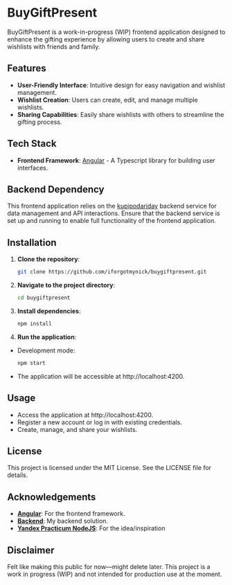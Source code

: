 # BuyGiftPresent

BuyGiftPresent is a work-in-progress (WIP) frontend application designed to enhance the gifting experience by allowing users to create and share wishlists with friends and family.

## Features

- **User-Friendly Interface**: Intuitive design for easy navigation and wishlist management.
- **Wishlist Creation**: Users can create, edit, and manage multiple wishlists.
- **Sharing Capabilities**: Easily share wishlists with others to streamline the gifting process.

## Tech Stack

- **Frontend Framework**: [Angular](https://angular.dev/) - A Typescript library for building user interfaces.

## Backend Dependency

This frontend application relies on the [kupipodariday](https://github.com/iforgotmynick/kupipodariday) backend service for data management and API interactions. Ensure that the backend service is set up and running to enable full functionality of the frontend application.

## Installation

1. **Clone the repository**:

   ```bash
   git clone https://github.com/iforgotmynick/buygiftpresent.git

2. **Navigate to the project directory**:

   ```bash
   cd buygiftpresent

3. **Install dependencies**:

   ```bash
   npm install
   
3. **Run the application**:

- Development mode:

   ```bash
   npm start
   
- The application will be accessible at http://localhost:4200.

## Usage
- Access the application at http://localhost:4200.
- Register a new account or log in with existing credentials.
- Create, manage, and share your wishlists.

## License
This project is licensed under the MIT License. See the LICENSE file for details.

## Acknowledgements
- **[Angular](https://angular.dev/)**: For the frontend framework.
- **[Backend](https://github.com/iforgotmynick/kupipodariday)**: My backend solution.
- **[Yandex Practicum NodeJS](https://practicum.yandex.ru/profile/backend-nodejs)**: For the idea/inspiration
  
## Disclaimer

Felt like making this public for now—might delete later. This project is a work in progress (WIP) and not intended for production use at the moment.
